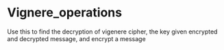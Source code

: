 # Vignere_operations
Use this to find the decryption of vigenere cipher, the key given encrypted and decrypted message, and encrypt a message
